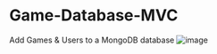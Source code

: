 # Game-Database-MVC
Add Games &amp; Users to a MongoDB database
![image](https://user-images.githubusercontent.com/82243498/157775538-7459cced-5cc9-43ba-b83b-ce3ef2f26f47.png)
